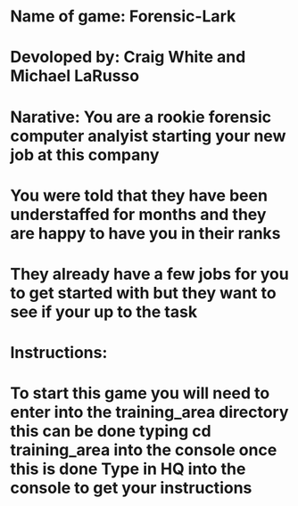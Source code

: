 # Name of game: Forensic-Lark
#
# Devoloped by: Craig White and Michael LaRusso
#
# Narative: You are a rookie forensic computer analyist starting your new job at this company
# You were told that they have been understaffed for months and they are happy to have you in their ranks
# They already have a few jobs for you to get started with but they want to see if your up to the task
#
# Instructions:
# To start this game you will need to enter into the training_area directory this can be done typing cd training_area into the console once this is done Type in HQ into the console to get your instructions






